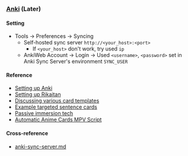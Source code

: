 ### [Anki](https://apps.ankiweb.net/) (Later)

#### Setting

- Tools → Preferences → Syncing
	- Self-hosted sync server `http://<your_host>:<port>`
		- If `<your_host>` don't work, try used `ip`
	- AnkiWeb Account → Login → Used `<username>`, `<password>` set in Anki Sync Server's environment `SYNC_USER`

#### Reference

- [Setting up Anki](https://tatsumoto-ren.github.io/blog/setting-up-anki.html)
- [Setting up Rikaitan](https://tatsumoto-ren.github.io/blog/setting-up-yomichan.html)
- [Discussing various card templates](https://tatsumoto-ren.github.io/blog/discussing-various-card-templates.html)
- [Example targeted sentence cards](https://ankiweb.net/shared/info/1557722832)
- [Passive immersion tech](https://tatsumoto-ren.github.io/blog/passive-listening.html)
- [Automatic Anime Cards MPV Script](https://anacreondjt.gitlab.io/docs/mpvscript/)

#### Cross-reference

- [anki-sync-server.md](https://scillidan.github.io/notes/srv/anki-sync-server.html)